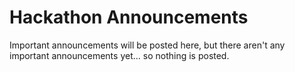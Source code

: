 
# Hackathon Announcements

Important announcements will be posted here, but there aren't any important announcements yet... so nothing is posted. 